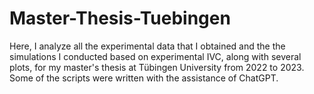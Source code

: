 # Master-Thesis-Tuebingen
Here, I analyze all the experimental data that I obtained and the the simulations I conducted based on experimental IVC, along with several plots, for my master's thesis at Tübingen University from 2022 to 2023. 
Some of the scripts were written with the assistance of ChatGPT.
